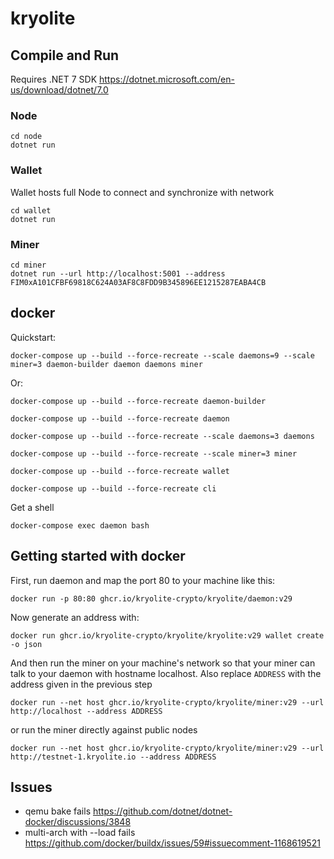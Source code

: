 # kryolite

## Compile and Run

Requires .NET 7 SDK
<https://dotnet.microsoft.com/en-us/download/dotnet/7.0>

### Node

```console
cd node
dotnet run
```

### Wallet

Wallet hosts full Node to connect and synchronize with network

```console
cd wallet
dotnet run
```

### Miner

```console
cd miner
dotnet run --url http://localhost:5001 --address FIM0xA101CFBF69818C624A03AF8C8FDD9B345896EE1215287EABA4CB
```

## docker

Quickstart:

```console
docker-compose up --build --force-recreate --scale daemons=9 --scale miner=3 daemon-builder daemon daemons miner
```

Or:

```console
docker-compose up --build --force-recreate daemon-builder
```

```console
docker-compose up --build --force-recreate daemon
```

```console
docker-compose up --build --force-recreate --scale daemons=3 daemons
```

```console
docker-compose up --build --force-recreate --scale miner=3 miner
```

```console
docker-compose up --build --force-recreate wallet
```

```console
docker-compose up --build --force-recreate cli
```

Get a shell

```console
docker-compose exec daemon bash
```

## Getting started with docker

First, run daemon and map the port 80 to your machine like this:

```console
docker run -p 80:80 ghcr.io/kryolite-crypto/kryolite/daemon:v29
```

Now generate an address with:

```console
docker run ghcr.io/kryolite-crypto/kryolite/kryolite:v29 wallet create -o json
```

And then run the miner on your machine's network so that your miner can talk to your daemon with hostname localhost. Also replace `ADDRESS` with the address given in the previous step

```console
docker run --net host ghcr.io/kryolite-crypto/kryolite/miner:v29 --url http://localhost --address ADDRESS
```

or run the miner directly against public nodes

```console
docker run --net host ghcr.io/kryolite-crypto/kryolite/miner:v29 --url http://testnet-1.kryolite.io --address ADDRESS
```

## Issues

- qemu bake fails <https://github.com/dotnet/dotnet-docker/discussions/3848>
- multi-arch with --load fails <https://github.com/docker/buildx/issues/59#issuecomment-1168619521>
